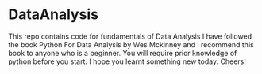 # DataAnalysis
This repo contains code for fundamentals of Data Analysis 
I have followed the book Python For Data Analysis by Wes Mckinney and i recommend this book to anyone who is a beginner. You will require prior knowledge of python before
you start.
I hope you learnt something new today.
Cheers!
